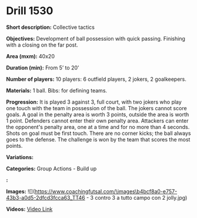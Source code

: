 # Drill 1530

**Short description:**
Collective tactics

**Objectives:**
Development of ball possession with quick passing. Finishing with a closing on the far post.

**Area (mxm):**
40x20

**Duration (min):**
From 5’ to 20’

**Number of players:**
10 players: 6 outfield players, 2 jokers, 2 goalkeepers.

**Materials:**
1 ball. Bibs: for defining teams.

**Progression:**
It is played 3 against 3, full court, with two jokers who play one touch with the team in possession of the ball. The jokers cannot score goals. A goal in the penalty area is worth 3 points, outside the area is worth 1 point. Defenders cannot enter their own penalty area. Attackers can enter the opponent's penalty area, one at a time and for no more than 4 seconds. Shots on goal must be first touch. There are no corner kicks; the ball always goes to the defense. The challenge is won by the team that scores the most points.

**Variations:**


**Categories:**
Group Actions - Build up

**:**


**Images:**
![](https://www.coachingfutsal.com/\images\b4bcf8a0-e757-43b3-a0d5-2dfcd3fcca63_TT46 - 3 contro 3 a tutto campo con 2 jolly.jpg)

**Videos:**
[Video Link](https://www.youtube.com/embed/yRSlpZYiED8)

